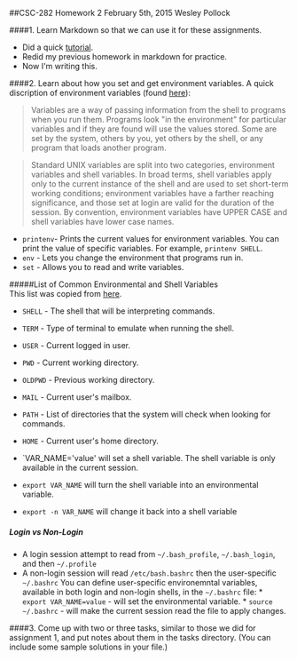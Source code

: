 ##CSC-282 Homework 2
February 5th, 2015
Wesley Pollock

####1. Learn Markdown so that we can use it for these assignments.
* Did a quick [tutorial](http://markdowntutorial.com/).
* Redid my previous homework in markdown for practice.
* Now I'm writing this.

####2. Learn about how you set and get environment variables.
A quick discription of environment variables (found
     [here](http://www.ee.surrey.ac.uk/Teaching/Unix/unix8.html)):

>Variables are a way of passing information from the shell to programs when
 you run them. Programs look "in the environment" for particular variables
 and if they are found will use the values stored. Some are set by the
 system, others by you, yet others by the shell, or any program that loads
 another program.

>Standard UNIX variables are split into two categories, environment
 variables and shell variables. In broad terms, shell variables apply only
 to the current instance of the shell and are used to set short-term
 working conditions; environment variables have a farther reaching
 significance, and those set at login are valid for the duration of the
 session. By convention, environment variables have UPPER CASE and shell
 variables have lower case names. 

* `printenv`- Prints the current values for environment variables. 
  You can print the value of specific variables. For example, `printenv
 SHELL`.
* `env` - Lets you change the environment that programs run in.
* `set` - Allows you to read and write variables.

#####List of Common Environmental and Shell Variables  
This list was copied from
[here](https://www.digitalocean.com/community/tutorials/how-to-read-and-set-environmental-and-shell-variables-on-a-linux-vps).

* `SHELL` - The shell that will be interpreting commands.
* `TERM` - Type of terminal to emulate when running the shell.
* `USER` - Current logged in user.
* `PWD` - Current working directory.
* `OLDPWD` - Previous working directory.
* `MAIL` - Current user's mailbox.
* `PATH` - List of directories that the system will check when looking for commands.
* `HOME` - Current user's home directory.

* `VAR_NAME='value' will set a shell variable.
  The shell variable is only available in the current session.
* `export VAR_NAME` will turn the shell variable into an environmental
  variable. 
* `export -n VAR_NAME` will change it back into a shell variable

##### Login vs Non-Login
* A login session attempt to read from `~/.bash_profile`, `~/.bash_login`,
and then `~/.profile`
* A non-login session will read `/etc/bash.bashrc` then the user-specific
`~/.bashrc`
  You can define user-specific environemntal variables, available in both
  login and non-login shells, in the `~/.bashrc` file:
        * `export VAR_NAME=value` - will set the environmental variable.
        * `source ~/.bashrc` - will make the current session read the file
        to apply changes. 
            
####3. Come up with two or three tasks, similar to those we did for assignment 1, and put notes about them in the tasks directory. (You can include some sample solutions in your file.)


